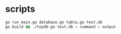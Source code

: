 # scripts

```bash
go run main.go database.go table.go test.db
go build && ./toydb-go test.db < command > output
```
